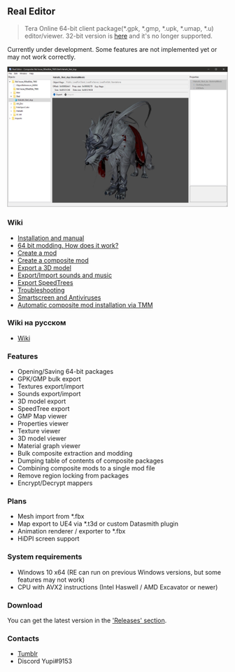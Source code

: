 ## Real Editor
> Tera Online 64-bit client package(\*.gpk, \*.gmp, \*.upk, \*.umap, \*.u) editor/viewer. 32-bit version is [here](https://github.com/VenoMKO/Real-Editor) and it's no longer supported.

Currently under development. Some features are not implemented yet or may not work correctly.

![Header Screenshot](.gitresources/new_header.jpg)

### Wiki

* [Installation and manual](https://github.com/VenoMKO/RealEditor/wiki/Installation-and-manual)
* [64 bit modding. How does it work?](https://github.com/VenoMKO/RealEditor/wiki/64-bit-modding.-How-does-it-work%3F)
* [Create a mod](https://github.com/VenoMKO/RealEditor/wiki/Create-a-mod)
* [Create a composite mod](https://github.com/VenoMKO/RealEditor/wiki/Create-a-composite-mod)
* [Export a 3D model](https://github.com/VenoMKO/RealEditor/wiki/Export-a-3D-model)
* [Export/Import sounds and music](https://github.com/VenoMKO/RealEditor/wiki/Export-and-Import-music-and-sounds)
* [Export SpeedTrees](https://github.com/VenoMKO/RealEditor/wiki/Export-trees-foliage(SpeedTree)-3D-models)
* [Troubleshooting](https://github.com/VenoMKO/RealEditor/wiki/Troubleshooting)
* [Smartscreen and Antiviruses](https://github.com/VenoMKO/RealEditor/wiki/Smartscreen-and-Antiviruses)
* [Automatic composite mod installation via TMM](https://github.com/VenoMKO/TMM#tmm-tera-mod-manager)

### Wiki на русском

* [Wiki](https://github.com/VenoMKO/RealEditor/wiki/Wiki-%D0%BD%D0%B0-%D1%80%D1%83%D1%81%D1%81%D0%BA%D0%BE%D0%BC)

### Features

* Opening/Saving 64-bit packages
* GPK/GMP bulk export
* Textures export/import
* Sounds export/import
* 3D model export
* SpeedTree export
* GMP Map viewer
* Properties viewer
* Texture viewer
* 3D model viewer
* Material graph viewer
* Bulk composite extraction and modding
* Dumping table of contents of composite packages
* Combining composite mods to a single mod file
* Remove region locking from packages
* Encrypt/Decrypt mappers


### Plans

* Mesh import from *.fbx
* Map export to UE4 via *.t3d or custom Datasmith plugin
* Animation renderer / exporter to *.fbx
* HiDPI screen support

### System requirements

* Windows 10 x64 (RE can run on previous Windows versions, but some features may not work)
* CPU with AVX2 instructions (Intel Haswell / AMD Excavator or newer)

### Download

You can get the latest version in the ['Releases' section](https://github.com/VenoMKO/RealEditor/releases).

### Contacts

* [Tumblr](https://yupimods.tumblr.com/)
* Discord Yupi#9153
